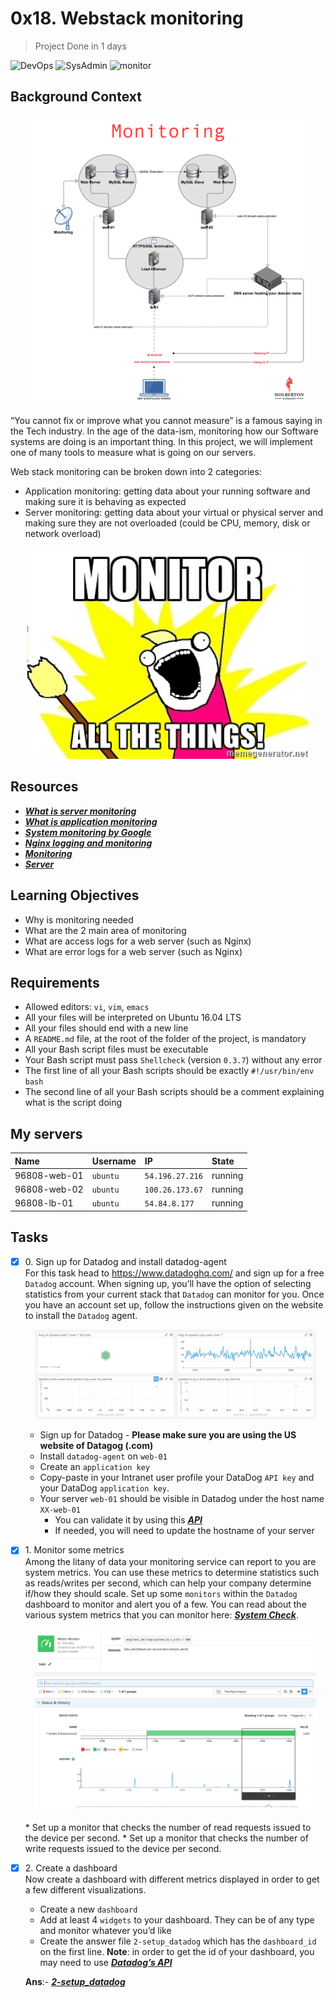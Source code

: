 # 0x18. Webstack monitoring
>Project Done in 1 days

![DevOps](https://img.shields.io/badge/-DevOps-yellow)
![SysAdmin](https://img.shields.io/badge/-SysAdmin-yellowgreen)
![monitor](https://img.shields.io/badge/-monitoring-brightgreen)

## Background Context
<p align="center">
  <img src="assets/1.png" width="450" title="gif">
</p>
“You cannot fix or improve what you cannot measure” is a famous saying in the Tech industry. In the age of the data-ism, monitoring how our Software systems are doing is an important thing. In this project, we will implement one of many tools to measure what is going on our servers.

Web stack monitoring can be broken down into 2 categories:

* Application monitoring: getting data about your running software and making sure it is behaving as expected
* Server monitoring: getting data about your virtual or physical server and making sure they are not overloaded (could be CPU, memory, disk or network overload)

<p align="center">
  <img src="assets/2.jpg" width="450" title="gif">
</p>


## Resources
* _**[What is server monitoring](https://www.sumologic.com/glossary/server-monitoring/)**_
* _**[What is application monitoring](https://en.wikipedia.org/wiki/Application_performance_management)**_
* _**[System monitoring by Google](https://sre.google/sre-book/monitoring-distributed-systems/)**_
* _**[Nginx logging and monitoring](https://docs.nginx.com/nginx/admin-guide/monitoring/logging/)**_
* _**[Monitoring](MON.md)**_
* _**[Server](SERVER.md)**_

## Learning Objectives
* Why is monitoring needed
* What are the 2 main area of monitoring
* What are access logs for a web server (such as Nginx)
* What are error logs for a web server (such as Nginx)

## Requirements
* Allowed editors: `vi`, `vim`, `emacs`
* All your files will be interpreted on Ubuntu 16.04 LTS
* All your files should end with a new line
* A `README.md` file, at the root of the folder of the project, is mandatory
* All your Bash script files must be executable
* Your Bash script must pass `Shellcheck` (version `0.3.7`) without any error
* The first line of all your Bash scripts should be exactly `#!/usr/bin/env bash`
* The second line of all your Bash scripts should be a comment explaining what is the script doing

## My servers
| Name | Username | IP | State |
| :--- | :--- | :--- | :--- |
| 96808-web-01 | `ubuntu` | `54.196.27.216` | running |
| 96808-web-02 | `ubuntu`	| `100.26.173.67`	| running	|
| 96808-lb-01	| `ubuntu` | `54.84.8.177` | running |

## Tasks
+ [x] 0\. Sign up for Datadog and install datadog-agent<br/>For this task head to https://www.datadoghq.com/ and sign up for a free `Datadog` account. When signing up, you’ll have the option of selecting statistics from your current stack that `Datadog` can monitor for you. Once you have an account set up, follow the instructions given on the website to install the `Datadog` agent.
  <p align="center">
    <img src="assets/s0.png" width="450" title="gif">
  </p>
  
  * Sign up for Datadog - __Please make sure you are using the US website of Datagog (.com)__
  * Install `datadog-agent` on `web-01`
  * Create an `application key`
  * Copy-paste in your Intranet user profile your DataDog `API key` and your DataDog `application key`.
  * Your server `web-01` should be visible in Datadog under the host name `XX-web-01`
    * You can validate it by using this _**[API](https://docs.datadoghq.com/api/latest/hosts/)**_
    * If needed, you will need to update the hostname of your server
+ [x] 1\. Monitor some metrics<br/>Among the litany of data your monitoring service can report to you are system metrics. You can use these metrics to determine statistics such as reads/writes per second, which can help your company determine if/how they should scale. Set up some `monitors` within the `Datadog` dashboard to monitor and alert you of a few. You can read about the various system metrics that you can monitor here: _**[System Check](https://docs.datadoghq.com/integrations/system/)**_.
  <p align="center">
    <img src="assets/s1.png" width="450" title="gif">
  </p>
  * Set up a monitor that checks the number of read requests issued to the device per second.
  * Set up a monitor that checks the number of write requests issued to the device per second.
+ [x] 2\. Create a dashboard<br/>Now create a dashboard with different metrics displayed in order to get a few different visualizations.

  + Create a new `dashboard`
  + Add at least 4 `widgets` to your dashboard. They can be of any type and monitor whatever you’d like
  + Create the answer file `2-setup_datadog` which has the `dashboard_id` on the first line. __Note__: in order to get the id of your dashboard, you may need to use _**[Datadog’s API](https://docs.datadoghq.com/api/latest/)**_

  __Ans__:- _**[2-setup_datadog](2-setup_datadog)**_

